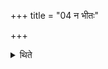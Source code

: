 +++
title = "04 न भीतः"

+++

<details><summary>थिते</summary>

4. nor (when he is) frightened;  

</details>
